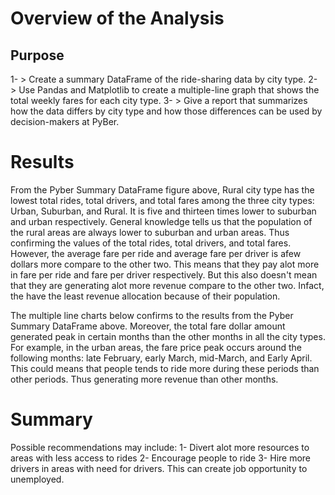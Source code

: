 # Overview of the Analysis 
## Purpose
1- > Create a summary DataFrame of the ride-sharing data by city type. 
2- > Use Pandas and Matplotlib to create a multiple-line graph that shows the total weekly fares for each city type.
3- > Give a report that summarizes how the data differs by city type and how those differences can be used by decision-makers at PyBer.


# Results

From the Pyber Summary DataFrame figure above, Rural city type has the lowest total rides, total drivers, and total fares among the three city types: Urban, Suburban, and Rural. It is five and thirteen times lower to suburban and urban respectively. General knowledge tells us that the population of the rural areas are always lower to suburban and urban areas. Thus confirming the values of the total rides, total drivers, and total fares. However, the average fare per ride and average fare per driver is afew dollars more compare to the other two. This means that they pay alot more in fare per ride and fare per driver respectively. But this also doesn't mean that they are generating alot more revenue compare to the other two. Infact, the have the least revenue allocation because of their population. 

The multiple line charts below confirms to the results from the Pyber Summary DataFrame above. Moreover, the total fare dollar amount generated peak in certain months than the other months in all the city types. For example, in the urban areas, the fare price peak occurs around the following months: late February, early March, mid-March, and Early April. This could means that people tends to ride more during these periods than other periods. Thus generating more revenue than other months. 



# Summary
Possible recommendations may include:
1- Divert alot more resources to areas with less access to rides
2- Encourage people to ride
3- Hire more drivers in areas with need for drivers. This can create job opportunity to unemployed.
